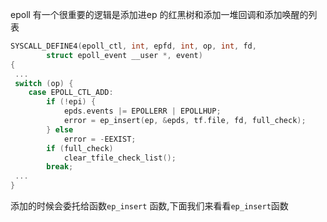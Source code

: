 epoll  有一个很重要的逻辑是添加进ep 的红黑树和添加一堆回调和添加唤醒的列表
```c
SYSCALL_DEFINE4(epoll_ctl, int, epfd, int, op, int, fd,
		struct epoll_event __user *, event)
{
 ...
 switch (op) {
	case EPOLL_CTL_ADD:
		if (!epi) {
			epds.events |= EPOLLERR | EPOLLHUP;
			error = ep_insert(ep, &epds, tf.file, fd, full_check);
		} else
			error = -EEXIST;
		if (full_check)
			clear_tfile_check_list();
		break;
 ...
}
```
添加的时候会委托给函数`ep_insert` 函数,下面我们来看看`ep_insert`函数

